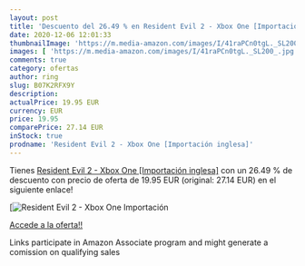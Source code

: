 ```yaml
---
layout: post
title: 'Descuento del 26.49 % en Resident Evil 2 - Xbox One [Importación '
date: 2020-12-06 12:01:33
thumbnailImage: 'https://m.media-amazon.com/images/I/41raPCn0tgL._SL200_.jpg'
images: [ 'https://m.media-amazon.com/images/I/41raPCn0tgL._SL200_.jpg' ]
comments: true
category: ofertas
author: ring
slug: B07K2RFX9Y
description:
actualPrice: 19.95 EUR
currency: EUR
price: 19.95
comparePrice: 27.14 EUR
inStock: true
prodname: 'Resident Evil 2 - Xbox One [Importación inglesa]'
---
```


Tienes [Resident Evil 2 - Xbox One [Importación inglesa]](https://www.amazon.es/dp/B07K2RFX9Y/?tag=tolees-21) con un 26.49 % de descuento con precio de oferta de 19.95 EUR (original: 27.14 EUR) en el siguiente enlace!

[![Resident Evil 2 - Xbox One [Importación ](https://m.media-amazon.com/images/I/41raPCn0tgL._SL200_.jpg)](https://www.amazon.es/dp/B07K2RFX9Y/?tag=tolees-21)

[Accede a la oferta!!](https://www.amazon.es/dp/B07K2RFX9Y/?tag=tolees-21)

Links participate in Amazon Associate program and might generate a comission on qualifying sales


